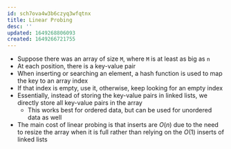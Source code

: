```yaml
---
id: sch7ova4w3b6czyq3wfqtnx
title: Linear Probing
desc: ''
updated: 1649268806093
created: 1649266721755
---
```


- Suppose there was an array of size `M`, where `M` is at least as big as `n`
- At each position, there is a key-value pair
- When inserting or searching an element, a hash function is used to map the key to an array index
- If that index is empty, use it, otherwise, keep looking for an empty index
- Essentially, instead of storing the key-value pairs in linked lists, we directly store all key-value pairs in the array
    - This works best for ordered data, but can be used for unordered data as well
- The main cost of linear probing is that inserts are $O(n)$ due to the need to resize the array when it is full rather than relying on the $O(1)$ inserts of linked lists